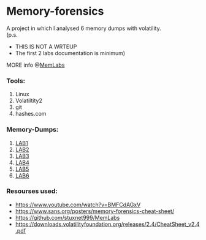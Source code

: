 # Memory-forensics

A project in which I analysed 6 memory dumps with volatility.<br/>
(p.s. 
* THIS IS NOT A WRTEUP
* The first 2 labs documentation is minimum)

MORE info @[MemLabs](https://github.com/stuxnet999/MemLabs)

### Tools:
1. Linux
2. Volatiltity2
3. git
4. hashes.com



### Memory-Dumps:
1. [LAB1](https://mega.nz/#!6l4BhKIb!l8ATZoliB_ULlvlkESwkPiXAETJEF7p91Gf9CWuQI70)
2. [LAB2](https://mega.nz/#!ChoDHaja!1XvuQd49c7-7kgJvPXIEAst-NXi8L3ggwienE1uoZTk)
3. [LAB3](https://mega.nz/file/2ohlTAzL#1T5iGzhUWdn88zS1yrDJA06yUouZxC-VstzXFSRuzVg)
4. [LAB4](https://mega.nz/file/Tx41jC5K#ifdu9DUair0sHncj5QWImJovfxixcAY-gt72mCXmYrE)
5. [LAB5](https://mega.nz/#!Ps5ViIqZ!UQtKmUuKUcqqtt6elP_9OJtnAbpwwMD7lVKN1iWGoec)
6. [LAB6](https://mega.nz/file/C0pjUKxI#LnedePAfsJvFgD-Uaa4-f1Tu0kl5bFDzW6Mn2Ng6pnM)


### Resourses used:
* https://www.youtube.com/watch?v=BMFCdAGxV
* https://www.sans.org/posters/memory-forensics-cheat-sheet/
* https://github.com/stuxnet999/MemLabs
* https://downloads.volatilityfoundation.org/releases/2.4/CheatSheet_v2.4.pdf




